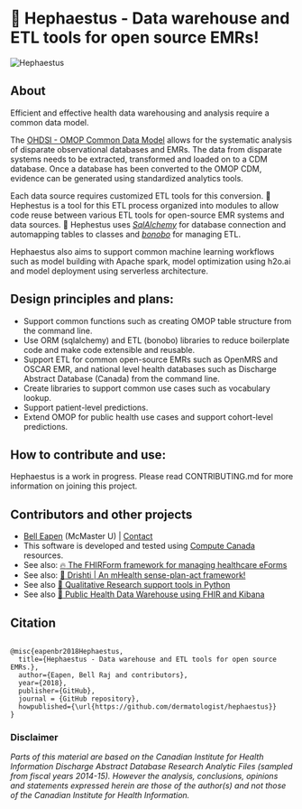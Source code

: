 
# :stars: Hephaestus - Data warehouse and ETL tools for open source EMRs!

![Hephaestus](https://raw.github.com/dermatologist/hephaestus/develop/notes/hephaestus.png)

## About

Efficient and effective health data warehousing and analysis require a common data model. 

The [OHDSI - OMOP Common Data Model](https://www.ohdsi.org/) allows for the systematic analysis of disparate observational databases and EMRs. The data from disparate systems needs to be extracted, transformed and loaded on to a CDM database. Once a database has been converted to the OMOP CDM, evidence can be generated using standardized analytics tools.

Each data source requires customized ETL tools for this conversion. :stars: Hephestus is a tool for this ETL process organized into modules to allow code reuse between various ETL tools for open-source EMR systems and data sources. :stars: Hephestus uses [*SqlAlchemy*](https://www.sqlalchemy.org/) for database connection and automapping tables to classes and [*bonobo*](https://www.bonobo-project.org/) for managing ETL.

Hephaestus also aims to support common machine learning workflows such as model building with Apache spark, model optimization using h2o.ai and model deployment using serverless architecture.

## Design principles and plans:

* Support common functions such as creating OMOP table structure from the command line.
* Use ORM (sqlalchemy) and ETL (bonobo) libraries to reduce boilerplate code and make code extensible and reusable.
* Support ETL for common open-source EMRs such as OpenMRS and OSCAR EMR, and national level health databases such as Discharge Abstract Database (Canada) from the command line.
* Create libraries to support common use cases such as vocabulary lookup.
* Support patient-level predictions.
* Extend OMOP for public health use cases and support cohort-level predictions.

## How to contribute and use:

Hephaestus is a work in progress. Please read CONTRIBUTING.md for more information on joining this project.


## Contributors and other projects

* [Bell Eapen](https://nuchange.ca) (McMaster U) |  [Contact](https://nuchange.ca/contact)
* This software is developed and tested using [Compute Canada](http://www.computecanada.ca) resources.
* See also:  [:fire: The FHIRForm framework for managing healthcare eForms](https://github.com/E-Health/fhirform)
* See also: [:eyes: Drishti | An mHealth sense-plan-act framework!](https://github.com/E-Health/drishti)
* See also [:flashlight: Qualitative Research support tools in Python](https://github.com/dermatologist/nlp-qrmine)
* See also [:hospital: Public Health Data Warehouse using FHIR and Kibana](https://github.com/E-Health/phis-dw)



## Citation

```

@misc{eapenbr2018Hephaestus,
  title={Hephaestus - Data warehouse and ETL tools for open source EMRs.},
  author={Eapen, Bell Raj and contributors},
  year={2018},
  publisher={GitHub},
  journal = {GitHub repository},
  howpublished={\url{https://github.com/dermatologist/hephaestus}}
}

```

### Disclaimer

*Parts of this material are based on the Canadian Institute for Health Information Discharge Abstract Database Research Analytic Files (sampled from fiscal years 2014-15). However the analysis, conclusions, opinions and statements expressed herein are those of the author(s) and not those of the Canadian Institute for Health Information.*
